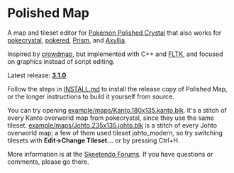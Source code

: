 # Polished Map

A map and tileset editor for [Pokémon Polished Crystal](https://github.com/roukaour/polishedcrystal) that also works for [pokecrystal](https://github.com/pret/pokecrystal), [pokered](https://github.com/pret/pokered), [Prism](https://www.reddit.com/r/PokemonPrism/), and [Axyllia](http://pokemonfractal.wikia.com/wiki/Axyllia).

Inspired by [crowdmap](https://github.com/yenatch/crowdmap), but implemented with C++ and [FLTK](http://www.fltk.org/), and focused on graphics instead of script editing.

Latest release: [**3.1.0**](https://github.com/roukaour/polished-map/releases/tag/v3.1.0)

Follow the steps in [INSTALL.md](INSTALL.md) to install the release copy of Polished Map, or the longer instructions to build it yourself from source.

You can try opening [example/maps/Kanto.180x135.kanto.blk](example/maps/Kanto.180x135.kanto.blk). It's a stitch of every Kanto overworld map from pokecrystal, since they use the same tileset. [example/maps/Johto.235x135.johto.blk](example/maps/Johto.235x135.johto.blk) is a stitch of every Johto overworld map; a few of them used tileset johto_modern, so try switching tilesets with **Edit→Change Tileset…** or by pressing Ctrl+H.

More information is at the [Skeetendo Forums](https://hax.iimarckus.org/topic/7222/). If you have questions or comments, please go there.
